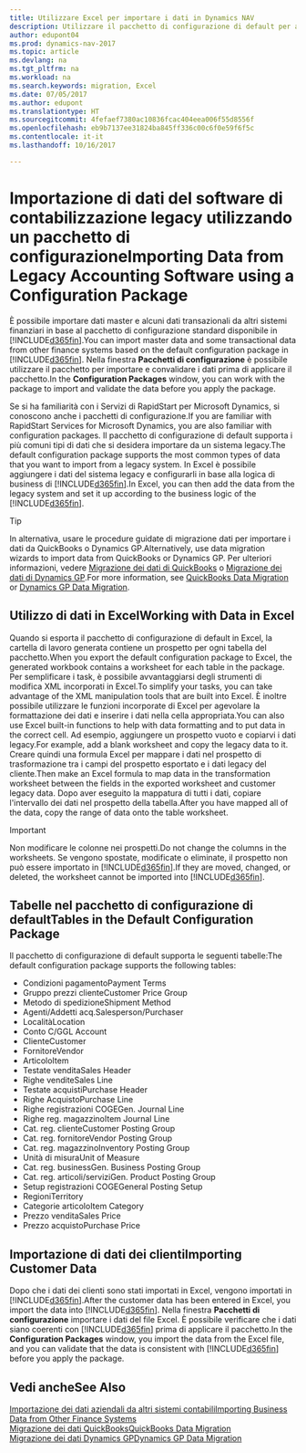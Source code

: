 ```yaml
---
title: Utilizzare Excel per importare i dati in Dynamics NAV
description: Utilizzare il pacchetto di configurazione di default per aggiungere i dati del cliente in Excel e importare nuovamente i dati in Dynamics NAV.
author: edupont04
ms.prod: dynamics-nav-2017
ms.topic: article
ms.devlang: na
ms.tgt_pltfrm: na
ms.workload: na
ms.search.keywords: migration, Excel
ms.date: 07/05/2017
ms.author: edupont
ms.translationtype: HT
ms.sourcegitcommit: 4fefaef7380ac10836fcac404eea006f55d8556f
ms.openlocfilehash: eb9b7137ee31824ba845ff336c00c6f0e59f6f5c
ms.contentlocale: it-it
ms.lasthandoff: 10/16/2017

---
```

# <a name="importing-data-from-legacy-accounting-software-using-a-configuration-package"></a><span data-ttu-id="b7ed0-103">Importazione di dati del software di contabilizzazione legacy utilizzando un pacchetto di configurazione</span><span class="sxs-lookup"><span data-stu-id="b7ed0-103">Importing Data from Legacy Accounting Software using a Configuration Package</span></span>
<span data-ttu-id="b7ed0-104">È possibile importare dati master e alcuni dati transazionali da altri sistemi finanziari in base al pacchetto di configurazione standard disponibile in [!INCLUDE[d365fin](includes/d365fin_md.md)].</span><span class="sxs-lookup"><span data-stu-id="b7ed0-104">You can import master data and some transactional data from other finance systems based on the default configuration package in [!INCLUDE[d365fin](includes/d365fin_md.md)].</span></span> <span data-ttu-id="b7ed0-105">Nella finestra **Pacchetti di configurazione** è possibile utilizzare il pacchetto per importare e convalidare i dati prima di applicare il pacchetto.</span><span class="sxs-lookup"><span data-stu-id="b7ed0-105">In the **Configuration Packages** window, you can work with the package to import and validate the data before you apply the package.</span></span>  

<span data-ttu-id="b7ed0-106">Se si ha familiarità con i Servizi di RapidStart per Microsoft Dynamics, si conoscono anche i pacchetti di configurazione.</span><span class="sxs-lookup"><span data-stu-id="b7ed0-106">If you are familiar with RapidStart Services for Microsoft Dynamics, you are also familiar with configuration packages.</span></span> <span data-ttu-id="b7ed0-107">Il pacchetto di configurazione di default supporta i più comuni tipi di dati che si desidera importare da un sistema legacy.</span><span class="sxs-lookup"><span data-stu-id="b7ed0-107">The default configuration package supports the most common types of data that you want to import from a legacy system.</span></span> <span data-ttu-id="b7ed0-108">In Excel è possibile aggiungere i dati del sistema legacy e configurarli in base alla logica di business di [!INCLUDE[d365fin](includes/d365fin_md.md)].</span><span class="sxs-lookup"><span data-stu-id="b7ed0-108">In Excel, you can then add the data from the legacy system and set it up according to the business logic of the [!INCLUDE[d365fin](includes/d365fin_md.md)].</span></span>  

> [!TIP]  
>   <span data-ttu-id="b7ed0-109">In alternativa, usare le procedure guidate di migrazione dati per importare i dati da QuickBooks o Dynamics GP.</span><span class="sxs-lookup"><span data-stu-id="b7ed0-109">Alternatively, use data migration wizards to import data from QuickBooks or Dynamics GP.</span></span> <span data-ttu-id="b7ed0-110">Per ulteriori informazioni, vedere [Migrazione dei dati di QuickBooks](ui-extensions-quickbooks-data-migration.md) o [Migrazione dei dati di Dynamics GP](ui-extensions-dynamicsgp-data-migration.md).</span><span class="sxs-lookup"><span data-stu-id="b7ed0-110">For more information, see [QuickBooks Data Migration](ui-extensions-quickbooks-data-migration.md) or [Dynamics GP Data Migration](ui-extensions-dynamicsgp-data-migration.md).</span></span>  

## <a name="working-with-data-in-excel"></a><span data-ttu-id="b7ed0-111">Utilizzo di dati in Excel</span><span class="sxs-lookup"><span data-stu-id="b7ed0-111">Working with Data in Excel</span></span>
<span data-ttu-id="b7ed0-112">Quando si esporta il pacchetto di configurazione di default in Excel, la cartella di lavoro generata contiene un prospetto per ogni tabella del pacchetto.</span><span class="sxs-lookup"><span data-stu-id="b7ed0-112">When you export the default configuration package to Excel, the generated workbook contains a worksheet for each table in the package.</span></span> <span data-ttu-id="b7ed0-113">Per semplificare i task, è possibile avvantaggiarsi degli strumenti di modifica XML incorporati in Excel.</span><span class="sxs-lookup"><span data-stu-id="b7ed0-113">To simplify your tasks, you can take advantage of the XML manipulation tools that are built into Excel.</span></span> <span data-ttu-id="b7ed0-114">È inoltre possibile utilizzare le funzioni incorporate di Excel per agevolare la formattazione dei dati e inserire i dati nella cella appropriata.</span><span class="sxs-lookup"><span data-stu-id="b7ed0-114">You can also use Excel built-in functions to help with data formatting and to put data in the correct cell.</span></span> <span data-ttu-id="b7ed0-115">Ad esempio, aggiungere un prospetto vuoto e copiarvi i dati legacy.</span><span class="sxs-lookup"><span data-stu-id="b7ed0-115">For example, add a blank worksheet and copy the legacy data to it.</span></span> <span data-ttu-id="b7ed0-116">Creare quindi una formula Excel per mappare i dati nel prospetto di trasformazione tra i campi del prospetto esportato e i dati legacy del cliente.</span><span class="sxs-lookup"><span data-stu-id="b7ed0-116">Then make an Excel formula to map data in the transformation worksheet between the fields in the exported worksheet and customer legacy data.</span></span> <span data-ttu-id="b7ed0-117">Dopo aver eseguito la mappatura di tutti i dati, copiare l'intervallo dei dati nel prospetto della tabella.</span><span class="sxs-lookup"><span data-stu-id="b7ed0-117">After you have mapped all of the data, copy the range of data onto the table worksheet.</span></span>  

> [!IMPORTANT]  
>  <span data-ttu-id="b7ed0-118">Non modificare le colonne nei prospetti.</span><span class="sxs-lookup"><span data-stu-id="b7ed0-118">Do not change the columns in the worksheets.</span></span> <span data-ttu-id="b7ed0-119">Se vengono spostate, modificate o eliminate, il prospetto non può essere importato in [!INCLUDE[d365fin](includes/d365fin_md.md)].</span><span class="sxs-lookup"><span data-stu-id="b7ed0-119">If they are moved, changed, or deleted, the worksheet cannot be imported into [!INCLUDE[d365fin](includes/d365fin_md.md)].</span></span>

## <a name="tables-in-the-default-configuration-package"></a><span data-ttu-id="b7ed0-120">Tabelle nel pacchetto di configurazione di default</span><span class="sxs-lookup"><span data-stu-id="b7ed0-120">Tables in the Default Configuration Package</span></span>
<span data-ttu-id="b7ed0-121">Il pacchetto di configurazione di default supporta le seguenti tabelle:</span><span class="sxs-lookup"><span data-stu-id="b7ed0-121">The default configuration package supports the following tables:</span></span>

-   <span data-ttu-id="b7ed0-122">Condizioni pagamento</span><span class="sxs-lookup"><span data-stu-id="b7ed0-122">Payment Terms</span></span>
-   <span data-ttu-id="b7ed0-123">Gruppo prezzi cliente</span><span class="sxs-lookup"><span data-stu-id="b7ed0-123">Customer Price Group</span></span>
-   <span data-ttu-id="b7ed0-124">Metodo di spedizione</span><span class="sxs-lookup"><span data-stu-id="b7ed0-124">Shipment Method</span></span>
-   <span data-ttu-id="b7ed0-125">Agenti/Addetti acq.</span><span class="sxs-lookup"><span data-stu-id="b7ed0-125">Salesperson/Purchaser</span></span>
-   <span data-ttu-id="b7ed0-126">Località</span><span class="sxs-lookup"><span data-stu-id="b7ed0-126">Location</span></span>
-   <span data-ttu-id="b7ed0-127">Conto C/G</span><span class="sxs-lookup"><span data-stu-id="b7ed0-127">GL Account</span></span>
-   <span data-ttu-id="b7ed0-128">Cliente</span><span class="sxs-lookup"><span data-stu-id="b7ed0-128">Customer</span></span>
-   <span data-ttu-id="b7ed0-129">Fornitore</span><span class="sxs-lookup"><span data-stu-id="b7ed0-129">Vendor</span></span>
-   <span data-ttu-id="b7ed0-130">Articolo</span><span class="sxs-lookup"><span data-stu-id="b7ed0-130">Item</span></span>
-   <span data-ttu-id="b7ed0-131">Testate vendita</span><span class="sxs-lookup"><span data-stu-id="b7ed0-131">Sales Header</span></span>
-   <span data-ttu-id="b7ed0-132">Righe vendite</span><span class="sxs-lookup"><span data-stu-id="b7ed0-132">Sales Line</span></span>
-   <span data-ttu-id="b7ed0-133">Testate acquisti</span><span class="sxs-lookup"><span data-stu-id="b7ed0-133">Purchase Header</span></span>
-   <span data-ttu-id="b7ed0-134">Righe Acquisto</span><span class="sxs-lookup"><span data-stu-id="b7ed0-134">Purchase Line</span></span>
-   <span data-ttu-id="b7ed0-135">Righe registrazioni COGE</span><span class="sxs-lookup"><span data-stu-id="b7ed0-135">Gen. Journal Line</span></span>
-   <span data-ttu-id="b7ed0-136">Righe reg. magazzino</span><span class="sxs-lookup"><span data-stu-id="b7ed0-136">Item Journal Line</span></span>
-   <span data-ttu-id="b7ed0-137">Cat. reg. cliente</span><span class="sxs-lookup"><span data-stu-id="b7ed0-137">Customer Posting Group</span></span>
-   <span data-ttu-id="b7ed0-138">Cat. reg. fornitore</span><span class="sxs-lookup"><span data-stu-id="b7ed0-138">Vendor Posting Group</span></span>
-   <span data-ttu-id="b7ed0-139">Cat. reg. magazzino</span><span class="sxs-lookup"><span data-stu-id="b7ed0-139">Inventory Posting Group</span></span>
-   <span data-ttu-id="b7ed0-140">Unità di misura</span><span class="sxs-lookup"><span data-stu-id="b7ed0-140">Unit of Measure</span></span>
-   <span data-ttu-id="b7ed0-141">Cat. reg. business</span><span class="sxs-lookup"><span data-stu-id="b7ed0-141">Gen. Business Posting Group</span></span>
-   <span data-ttu-id="b7ed0-142">Cat. reg. articoli/servizi</span><span class="sxs-lookup"><span data-stu-id="b7ed0-142">Gen. Product Posting Group</span></span>
-   <span data-ttu-id="b7ed0-143">Setup registrazioni COGE</span><span class="sxs-lookup"><span data-stu-id="b7ed0-143">General Posting Setup</span></span>
-   <span data-ttu-id="b7ed0-144">Regioni</span><span class="sxs-lookup"><span data-stu-id="b7ed0-144">Territory</span></span>
-   <span data-ttu-id="b7ed0-145">Categorie articolo</span><span class="sxs-lookup"><span data-stu-id="b7ed0-145">Item Category</span></span>
-   <span data-ttu-id="b7ed0-146">Prezzo vendita</span><span class="sxs-lookup"><span data-stu-id="b7ed0-146">Sales Price</span></span>
-   <span data-ttu-id="b7ed0-147">Prezzo acquisto</span><span class="sxs-lookup"><span data-stu-id="b7ed0-147">Purchase Price</span></span>

## <a name="importing-customer-data"></a><span data-ttu-id="b7ed0-148">Importazione di dati dei clienti</span><span class="sxs-lookup"><span data-stu-id="b7ed0-148">Importing Customer Data</span></span>
<span data-ttu-id="b7ed0-149">Dopo che i dati dei clienti sono stati importati in Excel, vengono importati in [!INCLUDE[d365fin](includes/d365fin_md.md)].</span><span class="sxs-lookup"><span data-stu-id="b7ed0-149">After the customer data has been entered in Excel, you import the data into [!INCLUDE[d365fin](includes/d365fin_md.md)].</span></span> <span data-ttu-id="b7ed0-150">Nella finestra **Pacchetti di configurazione** importare i dati del file Excel. È possibile verificare che i dati siano coerenti con [!INCLUDE[d365fin](includes/d365fin_md.md)] prima di applicare il pacchetto.</span><span class="sxs-lookup"><span data-stu-id="b7ed0-150">In the **Configuration Packages** window, you import the data from the Excel file, and you can validate that the data is consistent with [!INCLUDE[d365fin](includes/d365fin_md.md)] before you apply the package.</span></span>

## <a name="see-also"></a><span data-ttu-id="b7ed0-151">Vedi anche</span><span class="sxs-lookup"><span data-stu-id="b7ed0-151">See Also</span></span>
[<span data-ttu-id="b7ed0-152">Importazione dei dati aziendali da altri sistemi contabili</span><span class="sxs-lookup"><span data-stu-id="b7ed0-152">Importing Business Data from Other Finance Systems</span></span>](upload-data.md)  
[<span data-ttu-id="b7ed0-153">Migrazione dei dati QuickBooks</span><span class="sxs-lookup"><span data-stu-id="b7ed0-153">QuickBooks Data Migration</span></span>](ui-extensions-quickbooks-data-migration.md)  
[<span data-ttu-id="b7ed0-154">Migrazione dei dati Dynamics GP</span><span class="sxs-lookup"><span data-stu-id="b7ed0-154">Dynamics GP Data Migration</span></span>](ui-extensions-dynamicsgp-data-migration.md)

